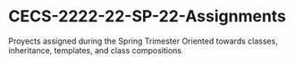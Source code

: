 # CECS-2222-22-SP-22-Assignments
Proyects assigned during the Spring Trimester
Oriented towards classes, inheritance, templates, and class compositions
